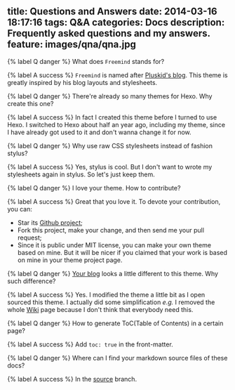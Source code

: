 title: Questions and Answers
date: 2014-03-16 18:17:16
tags: Q&A
categories: Docs
description: Frequently asked questions and my answers.
feature: images/qna/qna.jpg
---

{% label Q danger %} What does `Freemind` stands for?

{% label A success %} `Freemind` is named after [Pluskid's blog](http://freemind.pluskid.org/). This theme is greatly inspired by his blog layouts and stylesheets.

{% label Q danger %} There're already so many themes for Hexo. Why create this one?

{% label A success %} In fact I created this theme before I turned to use Hexo. I switched to Hexo about half an year ago, including my theme, since I have already got used to it and don't wanna change it for now.

<!-- more -->

{% label Q danger %} Why use raw CSS stylesheets instead of fashion stylus?

{% label A success %} Yes, stylus is cool. But I don't want to wrote my stylesheets again in stylus. So let's just keep them.

{% label Q danger %} I love your theme. How to contribute?

{% label A success %} Great that you love it. To devote your contribution, you can:

* Star its [Github project](https://github.com/wzpan/freemind);
* Fork this project, make your change, and then send me your pull request;
* Since it is public under MIT license, you can make your own theme based on mine. But it will be nicer if you claimed that your work is based on mine in your theme project page.

{% label Q danger %} [Your blog](http://hahack.com) looks a little different to this theme. Why such difference?

{% label A success %} Yes. I modified the theme a little bit as I open sourced this theme. I actually did some simplification *e.g.* I removed the whole [Wiki](http://hahack.com/wiki) page because I don't think that everybody need this.

{% label Q danger %} How to generate ToC(Table of Contents) in a certain page?

{% label A success %} Add `toc: true` in the front-matter.

{% label Q danger %} Where can I find your markdown source files of these docs?

{% label A success %} In the [source](https://github.com/wzpan/freemind/tree/source) branch.
